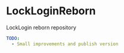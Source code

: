 # LockLoginReborn
LockLogin reborn repository


```yaml
TODO:
  - Small improvements and publish version
```
